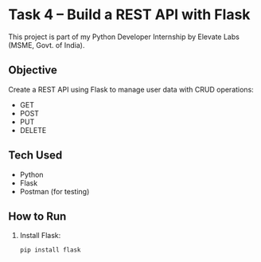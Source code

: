 # Task 4 – Build a REST API with Flask

This project is part of my Python Developer Internship by Elevate Labs (MSME, Govt. of India).

## Objective
Create a REST API using Flask to manage user data with CRUD operations:
- GET
- POST
- PUT
- DELETE

## Tech Used
- Python
- Flask
- Postman (for testing)

## How to Run
1. Install Flask:
   ```bash
   pip install flask
